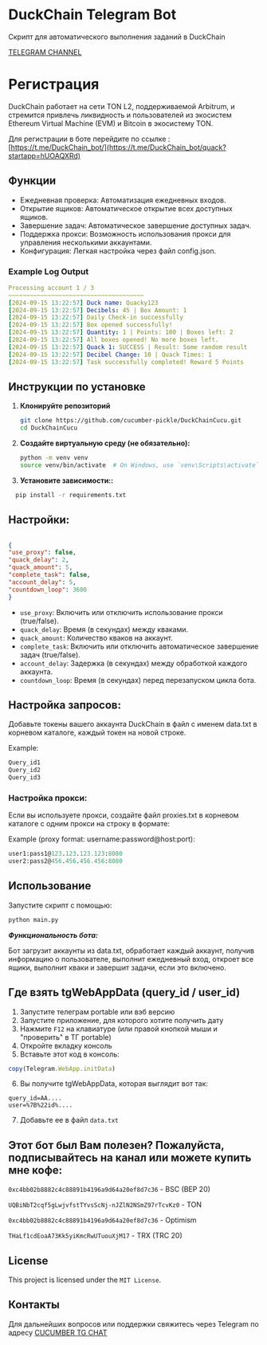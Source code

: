 # DuckChain Telegram Bot
Скрипт для автоматического выполнения заданий в DuckChain

[TELEGRAM CHANNEL](https://t.me/cucumber_scripts)

# Регистрация
DuckChain работает на сети TON L2, поддерживаемой Arbitrum, и стремится привлечь ликвидность и пользователей из 
экосистем Ethereum Virtual Machine (EVM) и Bitcoin в экосистему TON.

Для регистрации в боте перейдите по ссылке : [https://t.me/DuckChain_bot/](https://t.me/DuckChain_bot/quack?startapp=hUOAQXRd)


## Функции
- Ежедневная проверка: Автоматизация ежедневных входов.
- Открытие ящиков: Автоматическое открытие всех доступных ящиков.
- Завершение задач: Автоматическое завершение доступных задач.
- Поддержка прокси: Возможность использования прокси для управления несколькими аккаунтами.
- Конфигурация: Легкая настройка через файл config.json.

### Example Log Output
   ```yaml
Processing account 1 / 3
~~~~~~~~~~~~~~~~~~~~~~~~~~~~~~~~~~~~~~
[2024-09-15 13:22:57] Duck name: Quacky123
[2024-09-15 13:22:57] Decibels: 45 | Box Amount: 1
[2024-09-15 13:22:57] Daily Check-in successfully
[2024-09-15 13:22:57] Box opened successfully!
[2024-09-15 13:22:57] Quantity: 1 | Points: 100 | Boxes left: 2
[2024-09-15 13:22:57] All boxes opened! No more boxes left.
[2024-09-15 13:22:57] Quack 1: SUCCESS | Result: Some random result
[2024-09-15 13:22:57] Decibel Change: 10 | Quack Times: 1
[2024-09-15 13:22:57] Task successfully completed! Reward 5 Points
   ```


## Инструкции по установке

1. **Клонируйте репозиторий**

   ```bash
   git clone https://github.com/cucumber-pickle/DuckChainCucu.git
   cd DuckChainCucu
   ```

2. **Создайте виртуальную среду (не обязательно):**

    ```bash
    python -m venv venv
    source venv/bin/activate  # On Windows, use `venv\Scripts\activate`
    ```

   
3. **Установите зависимости::**


  ```bash
    pip install -r requirements.txt
  ```



## Настройки:


   ```json

{
   "use_proxy": false,
   "quack_delay": 2,
   "quack_amount": 5,
   "complete_task": false,
   "account_delay": 5,
   "countdown_loop": 3600
}
   ```
- `use_proxy`: Включить или отключить использование прокси (true/false).
- `quack_delay`: Время (в секундах) между кваками.
- `quack_amount`: Количество кваков на аккаунт.
- `complete_task`: Включить или отключить автоматическое завершение задач (true/false).
- `account_delay`: Задержка (в секундах) между обработкой каждого аккаунта.
- `countdown_loop`: Время (в секундах) перед перезапуском цикла бота.

## Настройка запросов:

Добавьте токены вашего аккаунта DuckChain в файл с именем data.txt в корневом каталоге, каждый токен на новой строке.

Example:
   ```txt
Query_id1
Query_id2
Query_id3
   ```
### Настройка прокси:

Если вы используете прокси, создайте файл proxies.txt в корневом каталоге с одним прокси на строку в формате:

Example (proxy format: username:password@host:port):

   ```graphql
user1:pass1@123.123.123.123:8080
user2:pass2@456.456.456.456:8080
   ```

## Использование
Запустите скрипт с помощью:

   ```bash
python main.py
   ```

***Функциональность бота:***

Бот загрузит аккаунты из data.txt, обработает каждый аккаунт, получив информацию о пользователе, 
выполнит ежедневный вход, откроет все ящики, выполнит кваки и завершит задачи, если это включено.

## Где взять tgWebAppData (query_id / user_id)

1. Запустите телеграм portable или вэб версию
2. Запустите приложение, для которого хотите получить дату
3. Нажмите `F12` на клавиатуре (или правой кнопкой мыши и "проверить" в ТГ portable)
4. Откройте вкладку консоль
5. Вставьте этот код в консоль:

```javascript
copy(Telegram.WebApp.initData)
```

6. Вы получите tgWebAppData, которая выглядит вот так:

```
query_id=AA....
user=%7B%22id%....
```
7. Добавьте ее в файл `data.txt` 


## Этот бот был Вам полезен? Пожалуйста, подписывайтесь на канал или можете купить мне кофе: 
``` 0xc4bb02b8882c4c88891b4196a9d64a20ef8d7c36 ``` - BSC (BEP 20)

``` UQBiNbT2cqf5gLwjvfstTYvsScNj-nJZlN2NSmZ97rTcvKz0 ``` - TON

``` 0xc4bb02b8882c4c88891b4196a9d64a20ef8d7c36 ``` - Optimism

``` THaLf1cdEoaA73Kk5yiKmcRwUTuouXjM17 ``` - TRX (TRC 20)

## License
This project is licensed under the `MIT License`.

## Контакты
Для дальнейших вопросов или поддержки свяжитесь через Telegram по адресу [CUCUMBER TG CHAT](https://t.me/cucumber_scripts_chat)